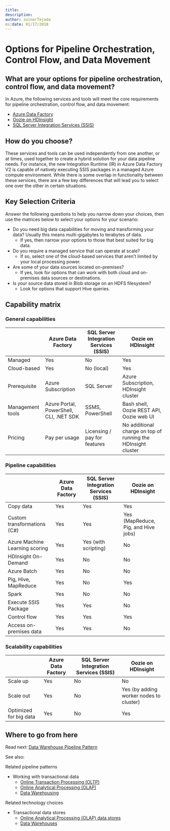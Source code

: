 ```yaml
---
title: 
description: 
author: zoinerTejada
ms:date: 01/17/2018
---
```


# Options for Pipeline Orchestration, Control Flow, and Data Movement

## What are your options for pipeline orchestration, control flow, and data movement?
In Azure, the following services and tools will meet the core requirements for pipeline orchestration, control flow, and data movement:

- [Azure Data Factory](/azure/data-factory/)
- [Oozie on HDInsight](/azure/hdinsight/hdinsight-use-oozie-linux-mac)
- [SQL Server Integration Services (SSIS)](/sql/integration-services/sql-server-integration-services)

## How do you choose?
These services and tools can be used independently from one another, or at times, used together to create a hybrid solution for your data pipeline needs. For instance, the new Integration Runtime (IR) in Azure Data Factory V2 is capable of natively executing SSIS packages in a managed Azure compute environment. While there is some overlap in functionality between these services, there are a few key differences that will lead you to select one over the other in certain situations.

## Key Selection Criteria

Answer the following questions to help you narrow down your choices, then use the matrices below to select your options for your scenario: <!--I like this intro text, it's different than the ones that talk about the tables first that I typically flag. Maybe use this consistently?-->

- Do you need big data capabilities for moving and transforming your data? Usually this means multi-gigabytes to terabytes of data.
    - If yes, then narrow your options to those that best suited for big data.
- Do you require a managed service that can operate at scale?
    - If so, select one of the cloud-based services that aren't limited by your local processing power.
- Are some of your data sources located on-premises?
    - If yes, look for options that can work with both cloud and on-premises data sources or destinations.
- Is your source data stored in Blob storage on an HDFS filesystem?
    - Look for options that support Hive queries.

## Capability matrix

### General capabilities

| | Azure Data Factory | SQL Server Integration Services (SSIS) | Oozie on HDInsight
| --- | --- | --- | --- |
| Managed | Yes | No | Yes |
| Cloud-based | Yes | No (local) | Yes |
| Prerequisite | Azure Subscription | SQL Server  | Azure Subscription, HDInsight cluster |
| Management tools | Azure Portal, PowerShell, CLI, .NET SDK | SSMS, PowerShell | Bash shell, Oozie REST API, Oozie web UI |
| Pricing | Pay per usage | Licensing / pay for features | No additional charge on top of running the HDInsight cluster |

### Pipeline capabilities

| | Azure Data Factory | SQL Server Integration Services (SSIS) | Oozie on HDInsight
| --- | --- | --- | --- |
| Copy data | Yes | Yes | Yes |
| Custom transformations (C#) | Yes | Yes | Yes (MapReduce, Pig, and Hive jobs) |
| Azure Machine Learning scoring | Yes | Yes (with scripting) | No |
| HDInsight On-Demand | Yes | No | No |
| Azure Batch | Yes | No | No |
| Pig, Hive, MapReduce | Yes | No | Yes |
| Spark | Yes | No | No |
| Execute SSIS Package | Yes | Yes | No |
| Control flow | Yes | Yes | Yes |
| Access on-premises data | Yes | Yes | No |

### Scalability capabilities

| | Azure Data Factory | SQL Server Integration Services (SSIS) | Oozie on HDInsight
| --- | --- | --- | --- |
| Scale up | Yes | No | No |
| Scale out | Yes | No | Yes (by adding worker nodes to cluster) |
| Optimized for big data | Yes | No | Yes |

## Where to go from here
Read next:
[Data Warehouse Pipeline Pattern](../pipeline-patterns/data-warehousing.md)

See also:

Related pipeline patterns
- Working with transactional data
    - [Online Transaction Processing (OLTP)](../pipeline-patterns/online-transaction-processing.md)
    - [Online Analytical Processing (OLAP)](../pipeline-patterns/online-analytical-processing.md)
    - [Data Warehousing](../pipeline-patterns/data-warehousing.md)

Related technology choices
- Transactional data stores
    - [Online Analytical Processing (OLAP) data stores](../technology-choices/olap-data-stores.md)
    - [Data Warehouses](../technology-choices/data-warehouses.md)
